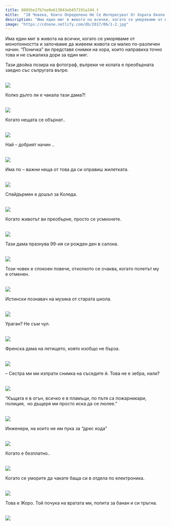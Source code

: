 ```yaml
---
title: 8805be27b7ee0e613843eb457191a244_t
mitle:  "18 Човека, Които Определено Не Се Интересуват От Хората Около Тях!"
description: "Има един миг в живота на всички, когато се уморяваме от монотонността и започваме да живеем живота си малко по-различен начин. &qout;Поничка&qout; ви представя снимки на хора, "
image: "https://cdnone.netlify.com/db/2017/06/1-2.jpg"
---
```


 <p>Има един миг в живота на всички, когато се уморяваме от монотонността и започваме да живеем живота си малко по-различен начин. “Поничка” ви представя снимки на хора, които направиха точно това и не съжалиха дори за един миг.</p>      <p>Тази двойка позира на фотограф, въпреки че колата е преобърната заедно със съпругата вътре.</p> <p> <br/><img src="https://cdnone.netlify.com/db/2017/06/1-2.jpg"/><br/></p> <p>Колко дълго ли е чакала тази дама?!</p>      <p> <br/><img src="https://cdnone.netlify.com/db/2017/11/3-24-1.jpg"/><br/></p> <p>Когато нещата се обърнат..</p> <p> <br/><img src="https://cdnone.netlify.com/db/2017/11/5-22-1.jpg"/><br/></p> <p>Най – добрият начин ..</p>      <p> <br/><img src="https://cdnone.netlify.com/db/2017/11/6-22-1.jpg"/><br/></p> <p>Има по – важни неща от това да си оправиш жилетката.</p> <p> <br/><img src="https://cdnone.netlify.com/db/2017/11/9-20-1.jpg"/><br/></p> <p>Спайдърмен е дошъл за Коледа.</p> <p> <br/><img src="https://cdnone.netlify.com/db/2017/06/2-1.jpg"/><br/></p> <p>Когато животът ви преобърне, просто се усмихнете.</p>      <p> <br/><img src="https://cdnone.netlify.com/db/2017/06/3-2.jpg"/><br/></p> <p>Тази дама празнува 99-ия си рожден ден в салона.</p> <p> <br/><img src="https://cdnone.netlify.com/db/2017/06/4-2.jpg"/><br/></p> <p>Този човек е спокоен повече, отколкото се очаква, когато полетът му е отменен.</p>      <p> <br/><img src="https://cdnone.netlify.com/db/2017/06/5-2.jpg"/><br/></p> <p>Истински познавач на музика от старата школа.</p> <p> <br/><img src="https://cdnone.netlify.com/db/2017/06/6-2.jpg"/><br/></p> <p>Ураган? Не съм чул.</p> <p> <br/><img src="https://cdnone.netlify.com/db/2017/06/7-2.jpg"/><br/></p> <p>Френска дама на летището, която изобщо не бърза.</p> <p> <br/><img src="https://cdnone.netlify.com/db/2017/06/8-2.jpg"/><br/></p> <p>– Сестра ми ми изпрати снимка на съседите й. Това не е зебра, нали?</p> <p> <br/><img src="https://cdnone.netlify.com/db/2017/06/9-2.jpg"/><br/></p> <p>“Къщата е в огън, всичко е в пламъци, по пътя са пожарникари, полиция,  но дъщеря ми просто иска да се люлее.”</p> <p> <br/><img src="https://cdnone.netlify.com/db/2017/06/10-2.jpg"/><br/></p> <p>Инженери, на които не им пука за “дрес кода”</p> <p> <br/><img src="https://cdnone.netlify.com/db/2017/06/11-2.jpg"/><br/></p> <p>Когато е безплатно..</p> <p> <br/><img src="https://cdnone.netlify.com/db/2017/06/12-2.jpg"/><br/></p> <p>Когато се уморите да чакате баща си в отдела по електроника.</p> <p> <br/><img src="https://cdnone.netlify.com/db/2017/06/13-2.jpg"/><br/></p> <p>Това е Жоро. Той почука на вратата ми, попита за банан и си тръгна.</p> <p> <br/><img src="https://cdnone.netlify.com/db/2017/06/14-1.jpg"/><br/></p>       